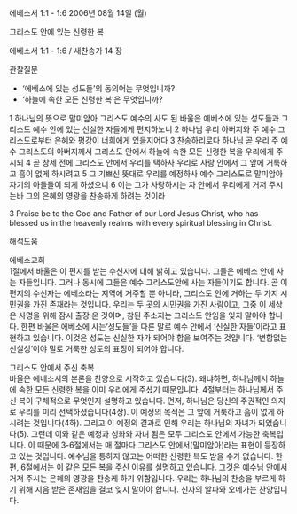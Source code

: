 에베소서 1:1 - 1:6 
2006년 08월 14일 (월)

그리스도 안에 있는 신령한 복



에베소서 1:1 - 1:6 / 새찬송가 14 장


관찰질문
- ‘에베소에 있는 성도들’의 동의어는 무엇입니까?
- ‘하늘에 속한 모든 신령한 복’은 무엇입니까?

1 하나님의 뜻으로 말미암아 그리스도 예수의 사도 된 바울은 에베소에 있는 성도들과 그리스도 예수 안에 있는 신실한 자들에게 편지하노니 2 하나님 우리 아버지와 주 예수 그리스도로부터 은혜와 평강이 너희에게 있을지어다 3 찬송하리로다 하나님 곧 우리 주 예수 그리스도의 아버지께서 그리스도 안에서 하늘에 속한 모든 신령한 복을 우리에게 주시되 4 곧 창세 전에 그리스도 안에서 우리를 택하사 우리로 사랑 안에서 그 앞에 거룩하고 흠이 없게 하시려고 5 그 기쁘신 뜻대로 우리를 예정하사 예수 그리스도로 말미암아 자기의 아들들이 되게 하셨으니 6 이는 그가 사랑하시는 자 안에서 우리에게 거저 주시는바 그의 은혜의 영광을 찬송하게 하려는 것이라

3  Praise be to the God and Father of our Lord Jesus Christ, who has blessed us in the heavenly realms with every spiritual blessing in Christ.

해석도움





에베소교회  
1절에서 바울은 이 편지를 받는 수신자에 대해 밝히고 있습니다. 그들은 에베소 안에 사는 자들입니다. 그러나 동시에 그들은 예수 그리스도안에 사는 자들이기도 합니다. 곧 이 편지의 수신자는 에베소라는 지역에 거주할 뿐 아니라, 그리스도 안에 거하는 두 가지 시민권을 가진 존재라는 것입니다. 우리는 두 곳의 시민권을 가진 사람이고, 그중 이 세상은 사명을 위해 잠시 출장 온 것이며, 참된 주소지는 그리스도 안임을 잊지 말아야 합니다. 한편 바울은 에베소에 사는‘성도들’을 다른 말로 예수 안에서 ‘신실한 자들’이라고 표현하고 있습니다. 이것은 성도는 신실한 자가 되어야 함을 보여주는 것입니다. ‘변함없는 신실성’이야 말로 거룩한 성도의 표징이 되어야 합니다. 

그리스도 안에서 주신 축복  
바울은 에베소서의 본론을 찬양으로 시작하고 있습니다(3). 왜냐하면, 하나님께서 하늘에 속한 모든 신령한 복을 이미 우리에게 주셨기 때문입니다. 4절부터는 하나님께서 주신 복이 구체적으로 무엇인지 설명하고 있습니다. 먼저, 하나님은 당신의 주권적인 의지로 우리를 미리 선택하셨습니다(4상). 이 예정의 목적은 그 앞에 거룩하고 흠이 없게 하시려는 것입니다(4하). 그리고 이 예정의 결과로 인해 우리는 하나님의 자녀가 되었습니다(5). 그런데 이와 같은 예정과 성화와 자녀 됨은 모두 그리스도 안에서 가능한 축복입니다. 이 때문에 3-6절에서는 매 절마다 그리스도 안에서(말미암아)라는 표현이 등장하고 있는 것입니다. 예수님을 통하지 않고는 어떠한 신령한 복도 받을 수가 없습니다. 한편, 6절에서는 이 같은 모든 복을 주신 이유를 설명하고 있습니다. 그것은 예수님 안에서 거저 주시는 은혜의 영광을 찬송케 하기 위함입니다. 우리는 하나님의 찬송을 부르게 하기 위해 지음 받은 존재임을 결코 잊지 말아야 합니다. 신자의 알파와 오메가는 찬양입니다.